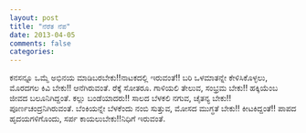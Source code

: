 ```yaml
---
layout: post
title: "ನೆರೆತ ನೆಪ"
date: 2013-04-05
comments: false
categories: 
---
```



ಕನಸನ್ನೂ ಒಮ್ಮೆ ಅಭಿನಯ ಮಾಡಿಬರಬೇಕು!!ನಾಟಕದಲ್ಲಿ ಇರುವಂತೆ!!  ಬರಿ ಒಳಮಾತನ್ನೇ ಕೇಳಿಸಿಕೊಳ್ಳಲು,  ಮೊರದಗಲ ಕಿವಿ ಬೇಕು!! ಆನೆಗಿರುವಂತೆ.     ರೆಕ್ಕೆ ಸೋತರೂ.  ಗಾಳಿಯಲಿ ತೇಲುವ,  ಸಂಭ್ರಮ ಬೇಕು!! ಹಕ್ಕಿಯೆಂಬ ಜೀವದ ಬಲೂನಿಗಿದ್ದಂತೆ.   ಕಲ್ಲು ಬಂಡೆಯಾದರು!! ಸಾಲದ ಬೆಳಕಲಿ ನಗುವ,  ಚೈತನ್ಯ ಬೇಕು!! ಪೂರ್ಣಚಂದ್ರನಿಗಿರುವಂತೆ.     ಬೆಂಕಿಯನ್ನೇ ಬೆಳಕೆಂದು ನಂಬಿ ಸುತ್ತುವ,  ಮೋಸದ ಮುಗ್ಧತೆ ಬೇಕು!! ಕೀಟಕಿದ್ದಂತೆ!!      ಪಾಪದ ಹೃದಯಗಳಿಗೊಂದು,  ಸರ್ಪ ಕಾಯಲುಬೇಕು!!ನಿಧಿಗೆ ಇರುವಂತೆ. 
